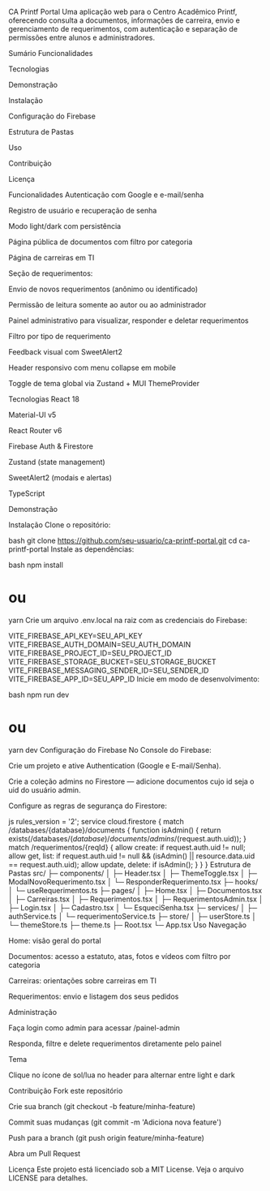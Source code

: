 CA Printf Portal
Uma aplicação web para o Centro Acadêmico Printf, oferecendo consulta a documentos, informações de carreira, envio e gerenciamento de requerimentos, com autenticação e separação de permissões entre alunos e administradores.

Sumário
Funcionalidades

Tecnologias

Demonstração

Instalação

Configuração do Firebase

Estrutura de Pastas

Uso

Contribuição

Licença

Funcionalidades
Autenticação com Google e e-mail/senha

Registro de usuário e recuperação de senha

Modo light/dark com persistência

Página pública de documentos com filtro por categoria

Página de carreiras em TI

Seção de requerimentos:

Envio de novos requerimentos (anônimo ou identificado)

Permissão de leitura somente ao autor ou ao administrador

Painel administrativo para visualizar, responder e deletar requerimentos

Filtro por tipo de requerimento

Feedback visual com SweetAlert2

Header responsivo com menu collapse em mobile

Toggle de tema global via Zustand + MUI ThemeProvider

Tecnologias
React 18

Material-UI v5

React Router v6

Firebase Auth & Firestore

Zustand (state management)

SweetAlert2 (modais e alertas)

TypeScript

Demonstração

Instalação
Clone o repositório:

bash
git clone https://github.com/seu-usuario/ca-printf-portal.git
cd ca-printf-portal
Instale as dependências:

bash
npm install

# ou

yarn
Crie um arquivo .env.local na raiz com as credenciais do Firebase:

VITE_FIREBASE_API_KEY=SEU_API_KEY
VITE_FIREBASE_AUTH_DOMAIN=SEU_AUTH_DOMAIN
VITE_FIREBASE_PROJECT_ID=SEU_PROJECT_ID
VITE_FIREBASE_STORAGE_BUCKET=SEU_STORAGE_BUCKET
VITE_FIREBASE_MESSAGING_SENDER_ID=SEU_SENDER_ID
VITE_FIREBASE_APP_ID=SEU_APP_ID
Inicie em modo de desenvolvimento:

bash
npm run dev

# ou

yarn dev
Configuração do Firebase
No Console do Firebase:

Crie um projeto e ative Authentication (Google e E-mail/Senha).

Crie a coleção admins no Firestore — adicione documentos cujo id seja o uid do usuário admin.

Configure as regras de segurança do Firestore:

js
rules_version = '2';
service cloud.firestore {
match /databases/{database}/documents {
function isAdmin() {
return exists(/databases/$(database)/documents/admins/$(request.auth.uid));
}
match /requerimentos/{reqId} {
allow create: if request.auth.uid != null;
allow get, list: if request.auth.uid != null
&& (isAdmin() || resource.data.uid == request.auth.uid);
allow update, delete: if isAdmin();
}
}
}
Estrutura de Pastas
src/
├─ components/
│ ├─ Header.tsx
│ ├─ ThemeToggle.tsx
│ ├─ ModalNovoRequerimento.tsx
│ └─ ResponderRequerimento.tsx
├─ hooks/
│ └─ useRequerimentos.ts
├─ pages/
│ ├─ Home.tsx
│ ├─ Documentos.tsx
│ ├─ Carreiras.tsx
│ ├─ Requerimentos.tsx
│ ├─ RequerimentosAdmin.tsx
│ ├─ Login.tsx
│ ├─ Cadastro.tsx
│ └─ EsqueciSenha.tsx
├─ services/
│ ├─ authService.ts
│ └─ requerimentoService.ts
├─ store/
│ ├─ userStore.ts
│ └─ themeStore.ts
├─ theme.ts
├─ Root.tsx
└─ App.tsx
Uso
Navegação

Home: visão geral do portal

Documentos: acesso a estatuto, atas, fotos e vídeos com filtro por categoria

Carreiras: orientações sobre carreiras em TI

Requerimentos: envio e listagem dos seus pedidos

Administração

Faça login como admin para acessar /painel-admin

Responda, filtre e delete requerimentos diretamente pelo painel

Tema

Clique no ícone de sol/lua no header para alternar entre light e dark

Contribuição
Fork este repositório

Crie sua branch (git checkout -b feature/minha-feature)

Commit suas mudanças (git commit -m 'Adiciona nova feature')

Push para a branch (git push origin feature/minha-feature)

Abra um Pull Request

Licença
Este projeto está licenciado sob a MIT License. Veja o arquivo LICENSE para detalhes.
